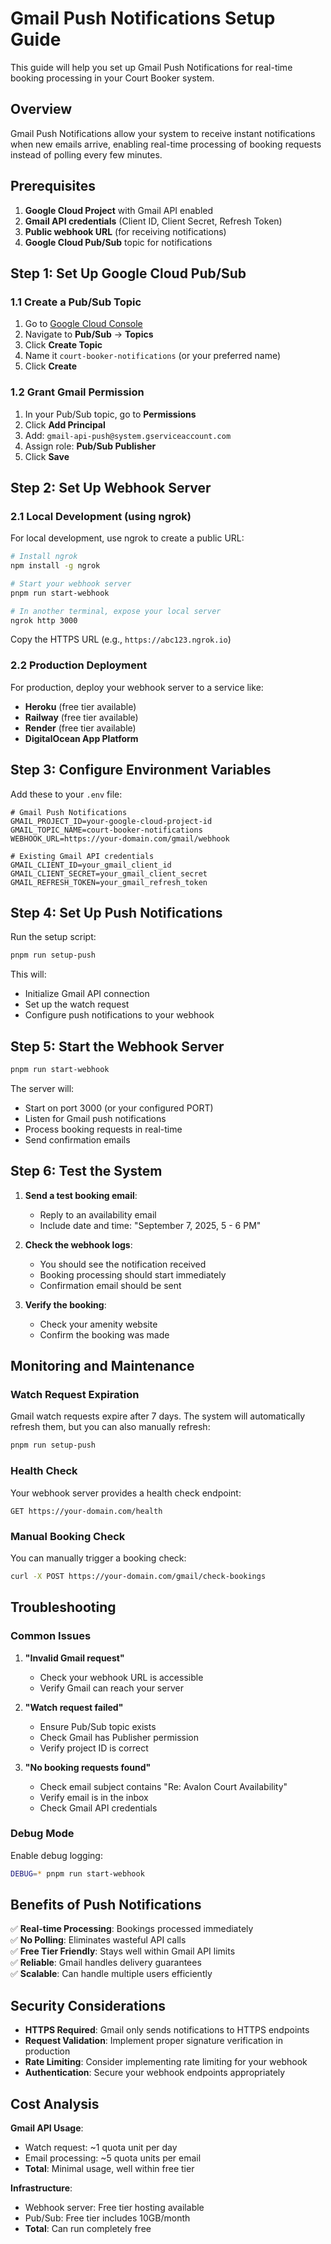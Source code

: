 # Gmail Push Notifications Setup Guide

This guide will help you set up Gmail Push Notifications for real-time booking processing in your Court Booker system.

## Overview

Gmail Push Notifications allow your system to receive instant notifications when new emails arrive, enabling real-time processing of booking requests instead of polling every few minutes.

## Prerequisites

1. **Google Cloud Project** with Gmail API enabled
2. **Gmail API credentials** (Client ID, Client Secret, Refresh Token)
3. **Public webhook URL** (for receiving notifications)
4. **Google Cloud Pub/Sub** topic for notifications

## Step 1: Set Up Google Cloud Pub/Sub

### 1.1 Create a Pub/Sub Topic

1. Go to [Google Cloud Console](https://console.cloud.google.com/)
2. Navigate to **Pub/Sub** → **Topics**
3. Click **Create Topic**
4. Name it `court-booker-notifications` (or your preferred name)
5. Click **Create**

### 1.2 Grant Gmail Permission

1. In your Pub/Sub topic, go to **Permissions**
2. Click **Add Principal**
3. Add: `gmail-api-push@system.gserviceaccount.com`
4. Assign role: **Pub/Sub Publisher**
5. Click **Save**

## Step 2: Set Up Webhook Server

### 2.1 Local Development (using ngrok)

For local development, use ngrok to create a public URL:

```bash
# Install ngrok
npm install -g ngrok

# Start your webhook server
pnpm run start-webhook

# In another terminal, expose your local server
ngrok http 3000
```

Copy the HTTPS URL (e.g., `https://abc123.ngrok.io`)

### 2.2 Production Deployment

For production, deploy your webhook server to a service like:

- **Heroku** (free tier available)
- **Railway** (free tier available)
- **Render** (free tier available)
- **DigitalOcean App Platform**

## Step 3: Configure Environment Variables

Add these to your `.env` file:

```env
# Gmail Push Notifications
GMAIL_PROJECT_ID=your-google-cloud-project-id
GMAIL_TOPIC_NAME=court-booker-notifications
WEBHOOK_URL=https://your-domain.com/gmail/webhook

# Existing Gmail API credentials
GMAIL_CLIENT_ID=your_gmail_client_id
GMAIL_CLIENT_SECRET=your_gmail_client_secret
GMAIL_REFRESH_TOKEN=your_gmail_refresh_token
```

## Step 4: Set Up Push Notifications

Run the setup script:

```bash
pnpm run setup-push
```

This will:

- Initialize Gmail API connection
- Set up the watch request
- Configure push notifications to your webhook

## Step 5: Start the Webhook Server

```bash
pnpm run start-webhook
```

The server will:

- Start on port 3000 (or your configured PORT)
- Listen for Gmail push notifications
- Process booking requests in real-time
- Send confirmation emails

## Step 6: Test the System

1. **Send a test booking email**:

   - Reply to an availability email
   - Include date and time: "September 7, 2025, 5 - 6 PM"

2. **Check the webhook logs**:

   - You should see the notification received
   - Booking processing should start immediately
   - Confirmation email should be sent

3. **Verify the booking**:
   - Check your amenity website
   - Confirm the booking was made

## Monitoring and Maintenance

### Watch Request Expiration

Gmail watch requests expire after 7 days. The system will automatically refresh them, but you can also manually refresh:

```bash
pnpm run setup-push
```

### Health Check

Your webhook server provides a health check endpoint:

```
GET https://your-domain.com/health
```

### Manual Booking Check

You can manually trigger a booking check:

```bash
curl -X POST https://your-domain.com/gmail/check-bookings
```

## Troubleshooting

### Common Issues

1. **"Invalid Gmail request"**

   - Check your webhook URL is accessible
   - Verify Gmail can reach your server

2. **"Watch request failed"**

   - Ensure Pub/Sub topic exists
   - Check Gmail has Publisher permission
   - Verify project ID is correct

3. **"No booking requests found"**
   - Check email subject contains "Re: Avalon Court Availability"
   - Verify email is in the inbox
   - Check Gmail API credentials

### Debug Mode

Enable debug logging:

```bash
DEBUG=* pnpm run start-webhook
```

## Benefits of Push Notifications

✅ **Real-time Processing**: Bookings processed immediately  
✅ **No Polling**: Eliminates wasteful API calls  
✅ **Free Tier Friendly**: Stays well within Gmail API limits  
✅ **Reliable**: Gmail handles delivery guarantees  
✅ **Scalable**: Can handle multiple users efficiently

## Security Considerations

- **HTTPS Required**: Gmail only sends notifications to HTTPS endpoints
- **Request Validation**: Implement proper signature verification in production
- **Rate Limiting**: Consider implementing rate limiting for your webhook
- **Authentication**: Secure your webhook endpoints appropriately

## Cost Analysis

**Gmail API Usage**:

- Watch request: ~1 quota unit per day
- Email processing: ~5 quota units per email
- **Total**: Minimal usage, well within free tier

**Infrastructure**:

- Webhook server: Free tier hosting available
- Pub/Sub: Free tier includes 10GB/month
- **Total**: Can run completely free
